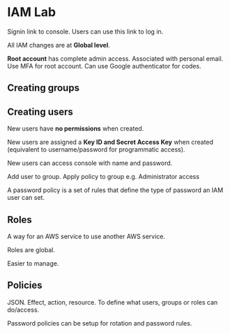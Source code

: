 # IAM Lab

Signin link to console. Users can use this link to log in.

All IAM changes are at **Global level**.

**Root account** has complete admin access. Associated with personal email.
Use MFA for root account. Can use Google authenticator for codes.

## Creating groups

## Creating users

New users have **no permissions** when created.

New users are assigned a **Key ID and Secret Access Key** when created (equivalent to username/password for programmatic access).

New users can access console with name and password.

Add user to group. Apply policy to group e.g. Administrator access

A password policy is a set of rules that define the type of password an IAM user can set.

## Roles

A way for an AWS service to use another AWS service.

Roles are global.

Easier to manage.

## Policies

JSON. Effect, action, resource. To define what users, groups or roles can do/access.

Password policies can be setup for rotation and password rules.
